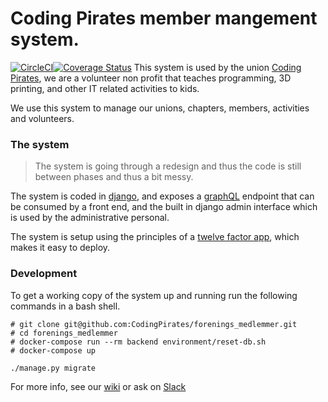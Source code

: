 # Coding Pirates member mangement system.
[![CircleCI](https://circleci.com/gh/CodingPirates/forenings_medlemmer.svg?style=svg)](https://circleci.com/gh/CodingPirates/forenings_medlemmer)[![Coverage Status](https://coveralls.io/repos/github/CodingPirates/forenings_medlemmer/badge.svg?branch=master)](https://coveralls.io/github/CodingPirates/forenings_medlemmer?branch=master)
This system is used by the union [Coding Pirates][cpDK], we are a volunteer
non profit that teaches programming, 3D printing, and other IT related
activities to kids.

We use this system to manage our unions, chapters, members, activities and
volunteers.

### The system
> The system is going through a redesign and thus the code is still between
> phases and thus a bit messy.

The system is coded in [django][django], and exposes a [graphQL][graphQL]
endpoint that can be consumed by a front end, and the built in django admin
interface which is used by the administrative personal.

The system is setup using the principles of a [twelve factor app][12factor],
which makes it easy to deploy.


### Development
To get a working copy of the system up and running run the following commands in
a bash shell.
```
# git clone git@github.com:CodingPirates/forenings_medlemmer.git
# cd forenings_medlemmer
# docker-compose run --rm backend environment/reset-db.sh
# docker-compose up
```





```
./manage.py migrate
```
For more info, see our [wiki][wiki] or ask on [Slack][slack]

<!-- Links -->
[cpDK]: https://codingpirates.dk
[django]: https://www.djangoproject.com
[graphQl]: https://www.howtographql.com
[12factor]: https://12factor.net
[wiki]: https://github.com/CodingPirates/forenings_medlemmer/wiki
[slack]: https://slackinvite.codingpirates.dk/

